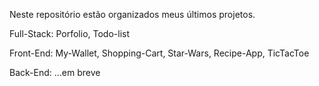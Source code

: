 Neste repositório estão organizados meus últimos projetos.

Full-Stack:
  Porfolio,
  Todo-list

Front-End:
  My-Wallet,
  Shopping-Cart,
  Star-Wars,
  Recipe-App,
  TicTacToe

Back-End:
  ...em breve
